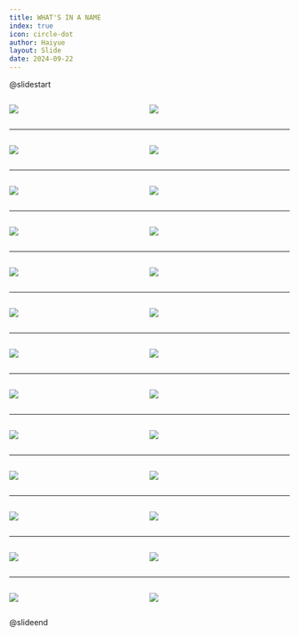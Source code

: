 ```yaml
---
title: WHAT'S IN A NAME
index: true
icon: circle-dot
author: Haiyue
layout: Slide
date: 2024-09-22
---
```

 
@slidestart

<div style="display:flex">
<div style="flex:1">

![](https://raw.githubusercontent.com/yclord/reading/refs/heads/master/english/Level-S/WHAT'S%20IN%20A%20NAME/001.webp)
</div>
<div style="flex:1">

![](https://raw.githubusercontent.com/yclord/reading/refs/heads/master/english/Level-S/WHAT'S%20IN%20A%20NAME/002.webp)
</div>
</div>

---

<div style="display:flex">
<div style="flex:1">

![](https://raw.githubusercontent.com/yclord/reading/refs/heads/master/english/Level-S/WHAT'S%20IN%20A%20NAME/003.webp)
</div>
<div style="flex:1">

![](https://raw.githubusercontent.com/yclord/reading/refs/heads/master/english/Level-S/WHAT'S%20IN%20A%20NAME/004.webp)
</div>
</div>

---

<div style="display:flex">
<div style="flex:1">

![](https://raw.githubusercontent.com/yclord/reading/refs/heads/master/english/Level-S/WHAT'S%20IN%20A%20NAME/005.webp)
</div>
<div style="flex:1">

![](https://raw.githubusercontent.com/yclord/reading/refs/heads/master/english/Level-S/WHAT'S%20IN%20A%20NAME/006.webp)
</div>
</div>

---

<div style="display:flex">
<div style="flex:1">

![](https://raw.githubusercontent.com/yclord/reading/refs/heads/master/english/Level-S/WHAT'S%20IN%20A%20NAME/007.webp)
</div>
<div style="flex:1">

![](https://raw.githubusercontent.com/yclord/reading/refs/heads/master/english/Level-S/WHAT'S%20IN%20A%20NAME/008.webp)
</div>
</div>

---

<div style="display:flex">
<div style="flex:1">

![](https://raw.githubusercontent.com/yclord/reading/refs/heads/master/english/Level-S/WHAT'S%20IN%20A%20NAME/009.webp)
</div>
<div style="flex:1">

![](https://raw.githubusercontent.com/yclord/reading/refs/heads/master/english/Level-S/WHAT'S%20IN%20A%20NAME/010.webp)
</div>
</div>

---

<div style="display:flex">
<div style="flex:1">

![](https://raw.githubusercontent.com/yclord/reading/refs/heads/master/english/Level-S/WHAT'S%20IN%20A%20NAME/011.webp)
</div>
<div style="flex:1">

![](https://raw.githubusercontent.com/yclord/reading/refs/heads/master/english/Level-S/WHAT'S%20IN%20A%20NAME/012.webp)
</div>
</div>

---

<div style="display:flex">
<div style="flex:1">

![](https://raw.githubusercontent.com/yclord/reading/refs/heads/master/english/Level-S/WHAT'S%20IN%20A%20NAME/013.webp)
</div>
<div style="flex:1">

![](https://raw.githubusercontent.com/yclord/reading/refs/heads/master/english/Level-S/WHAT'S%20IN%20A%20NAME/014.webp)
</div>
</div>

---

<div style="display:flex">
<div style="flex:1">

![](https://raw.githubusercontent.com/yclord/reading/refs/heads/master/english/Level-S/WHAT'S%20IN%20A%20NAME/015.webp)
</div>
<div style="flex:1">

![](https://raw.githubusercontent.com/yclord/reading/refs/heads/master/english/Level-S/WHAT'S%20IN%20A%20NAME/016.webp)
</div>
</div>

---

<div style="display:flex">
<div style="flex:1">

![](https://raw.githubusercontent.com/yclord/reading/refs/heads/master/english/Level-S/WHAT'S%20IN%20A%20NAME/017.webp)
</div>
<div style="flex:1">

![](https://raw.githubusercontent.com/yclord/reading/refs/heads/master/english/Level-S/WHAT'S%20IN%20A%20NAME/018.webp)
</div>
</div>

---

<div style="display:flex">
<div style="flex:1">

![](https://raw.githubusercontent.com/yclord/reading/refs/heads/master/english/Level-S/WHAT'S%20IN%20A%20NAME/019.webp)
</div>
<div style="flex:1">

![](https://raw.githubusercontent.com/yclord/reading/refs/heads/master/english/Level-S/WHAT'S%20IN%20A%20NAME/020.webp)
</div>
</div>

---

<div style="display:flex">
<div style="flex:1">

![](https://raw.githubusercontent.com/yclord/reading/refs/heads/master/english/Level-S/WHAT'S%20IN%20A%20NAME/021.webp)
</div>
<div style="flex:1">

![](https://raw.githubusercontent.com/yclord/reading/refs/heads/master/english/Level-S/WHAT'S%20IN%20A%20NAME/022.webp)
</div>
</div>

---

<div style="display:flex">
<div style="flex:1">

![](https://raw.githubusercontent.com/yclord/reading/refs/heads/master/english/Level-S/WHAT'S%20IN%20A%20NAME/023.webp)
</div>
<div style="flex:1">

![](https://raw.githubusercontent.com/yclord/reading/refs/heads/master/english/Level-S/WHAT'S%20IN%20A%20NAME/024.webp)
</div>
</div>

---

<div style="display:flex">
<div style="flex:1">

![](https://raw.githubusercontent.com/yclord/reading/refs/heads/master/english/Level-S/WHAT'S%20IN%20A%20NAME/025.webp)
</div>
<div style="flex:1">

![](https://raw.githubusercontent.com/yclord/reading/refs/heads/master/english/Level-S/WHAT'S%20IN%20A%20NAME/026.webp)
</div>
</div>

@slideend